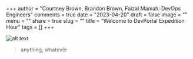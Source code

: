 +++
author = "Courtney Brown, Brandon Brown, Faizal Mamah: DevOps Engineers"
comments = true
date = "2023-04-20"
draft = false
image = ""
menu = ""
share = true
slug = ""
title = "Welcome to DevPortal Expedition Hour"
tags = []
+++

![alt text](https://blog.exigence.io/hs-fs/hubfs/298-2987566_devops-tools-clipart.png?width=3072&name=298-2987566_devops-tools-clipart.png)

> anything, whatever
